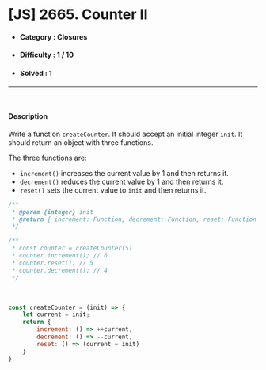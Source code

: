 # [JS] 2665. Counter II 
* #### Category : Closures
* #### Difficulty : 1 / 10  
* #### Solved : 1

<hr />

<br>

#### Description 
Write a function `createCounter`. It should accept an initial integer `init`. It should return an object with three functions.

The three functions are:

* `increment()` increases the current value by 1 and then returns it.
* `decrement()` reduces the current value by 1 and then returns it.
* `reset()` sets the current value to `init` and then returns it.

```js
/**
 * @param {integer} init
 * @return { increment: Function, decrement: Function, reset: Function }
 */

/**
 * const counter = createCounter(5)
 * counter.increment(); // 6
 * counter.reset(); // 5
 * counter.decrement(); // 4
 */
```

<br />

```js
const createCounter = (init) => {
    let current = init;
    return {
        increment: () => ++current, 
        decrement: () => --current, 
        reset: () => (current = init)
    }
}
```